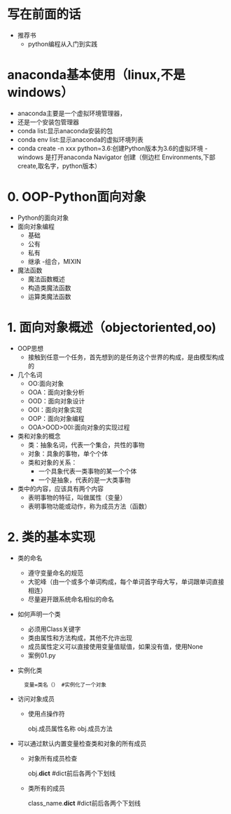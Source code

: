 # 写在前面的话
- 推荐书
    - python编程从入门到实践
    
# anaconda基本使用（linux,不是windows）
- anaconda主要是一个虚拟环境管理器，
- 还是一个安装包管理器
- conda list:显示anaconda安装的包
- conda env list:显示anaconda的虚拟环境列表
- conda create -n xxx python=3.6:创建Python版本为3.6的虚拟环境
-windows 是打开anaconda Navigator 创建（侧边栏 Environments,下部 create,取名字，python版本）

# 0.  OOP-Python面向对象
- Python的面向对象
- 面向对象编程
    - 基础
    - 公有
    - 私有
    - 继承
    -组合，MIXIN
- 魔法函数
    - 魔法函数概述
    - 构造类魔法函数
    - 运算类魔法函数
    
# 1. 面向对象概述（objectoriented,oo)
- OOP思想
    - 接触到任意一个任务，首先想到的是任务这个世界的构成，是由模型构成的
- 几个名词
    - OO:面向对象
    - OOA：面向对象分析
    - OOD：面向对象设计
    - OOI：面向对象实现
    - OOP：面向对象编程
    - OOA>OOD>00I:面向对象的实现过程
- 类和对象的概念
    - 类：抽象名词，代表一个集合，共性的事物
    - 对象：具象的事物，单个个体
    - 类和对象的关系：
        - 一个具象代表一类事物的某一个个体
        - 一个是抽象，代表的是一大类事物
- 类中的内容，应该具有两个内容
    - 表明事物的特征，叫做属性（变量）
    - 表明事物功能或动作，称为成员方法（函数）
# 2. 类的基本实现
- 类的命名
    - 遵守变量命名的规范
    - 大驼峰（由一个或多个单词构成，每个单词首字母大写，单词跟单词直接相连）
    - 尽量避开跟系统命名相似的命名
- 如何声明一个类
    - 必须用Class关键字
    - 类由属性和方法构成，其他不允许出现
    - 成员属性定义可以直接使用变量值赋值，如果没有值，使用None
    - 案例01.py
- 实例化类
    
        变量=类名（） #实例化了一个对象
- 访问对象成员
    - 使用点操作符
    
        obj.成员属性名称
        obj.成员方法
- 可以通过默认内置变量检查类和对象的所有成员
    - 对象所有成员检查
    
        obj.__dict__
        #dict前后各两个下划线
    - 类所有的成员
    
        class_name.__dict__
        #dict前后各两个下划线
        